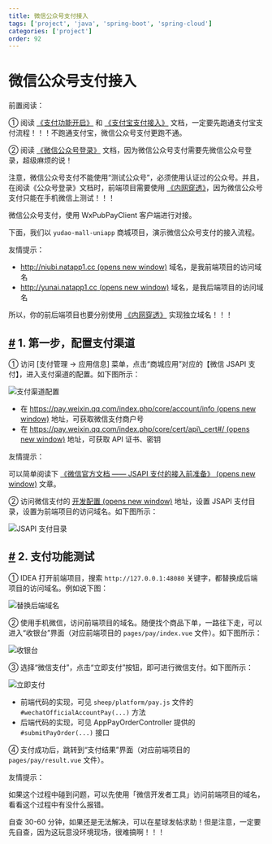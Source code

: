 ```yaml
---
title: 微信公众号支付接入
tags: ['project', 'java', 'spring-boot', 'spring-cloud']
categories: ['project']
order: 92
---
```

# 微信公众号支付接入

前置阅读：

 ① 阅读 [《支付功能开启》](/pay/build/) 和 [《支付宝支付接入》](/pay/alipay-pay-demo/) 文档，一定要先跑通支付宝支付流程！！！不跑通支付宝，微信公众号支付更跑不通。

 ② 阅读 [《微信公众号登录》](/member/weixin-mp-login/) 文档，因为微信公众号支付需要先微信公众号登录，超级麻烦的说！

 注意，微信公众号支付不能使用“测试公众号”，必须使用认证过的公众号。并且，在阅读《公众号登录》文档时，前端项目需要使用 [《内网穿透》](/natapp/)，因为微信公众号支付只能在手机微信上测试！！！

 微信公众号支付，使用 WxPubPayClient 客户端进行对接。

 下面，我们以 `yudao-mall-uniapp` 商城项目，演示微信公众号支付的接入流程。

 友情提示：

 * [http://niubi.natapp1.cc  (opens new window)](http://niubi.natapp1.cc) 域名，是我前端项目的访问域名
* [http://yunai.natapp1.cc  (opens new window)](http://yunai.natapp1.cc) 域名，是我后端项目的访问域名

 所以，你的前后端项目也要分别使用 [《内网穿透》](/natapp/) 实现独立域名！！！

 ## [#](#_1-第一步-配置支付渠道) 1. 第一步，配置支付渠道

 ① 访问 [支付管理 -> 应用信息] 菜单，点击“商城应用”对应的【微信 JSAPI 支付】，进入支付渠道的配置。如下图所示：

 ![支付渠道配置](https://cloud.iocoder.cn/img/%E6%94%AF%E4%BB%98%E6%89%8B%E5%86%8C/%E5%BE%AE%E4%BF%A1%E5%85%AC%E4%BC%97%E5%8F%B7%E6%94%AF%E4%BB%98%E6%8E%A5%E5%85%A5/%E6%94%AF%E4%BB%98%E6%B8%A0%E9%81%93%E9%85%8D%E7%BD%AE.png)

 * 在 [https://pay.weixin.qq.com/index.php/core/account/info  (opens new window)](https://pay.weixin.qq.com/index.php/core/account/info) 地址，可获取微信支付商户号
* 在 [https://pay.weixin.qq.com/index.php/core/cert/api\_cert#/  (opens new window)](https://pay.weixin.qq.com/index.php/core/cert/api_cert#/) 地址，可获取 API 证书、密钥

 友情提示：

 可以简单阅读下 [《微信官方文档 —— JSAPI 支付的接入前准备》  (opens new window)](https://pay.weixin.qq.com/wiki/doc/apiv3_partner/open/pay/chapter2_1.shtml) 文章。

 ② 访问微信支付的 [开发配置  (opens new window)](https://pay.weixin.qq.com/index.php/extend/pay_setting) 地址，设置 JSAPI 支付目录，设置为前端项目的访问域名。如下图所示：

 ![JSAPI 支付目录](https://cloud.iocoder.cn/img/%E6%94%AF%E4%BB%98%E6%89%8B%E5%86%8C/%E5%BE%AE%E4%BF%A1%E5%85%AC%E4%BC%97%E5%8F%B7%E6%94%AF%E4%BB%98%E6%8E%A5%E5%85%A5/JSAPI%E6%94%AF%E4%BB%98%E7%9B%AE%E5%BD%95.png)

 ## [#](#_2-支付功能测试) 2. 支付功能测试

 ① IDEA 打开前端项目，搜索 `http://127.0.0.1:48080` 关键字，都替换成后端项目的访问域名。例如说下图：

 ![替换后端域名](https://cloud.iocoder.cn/img/%E6%94%AF%E4%BB%98%E6%89%8B%E5%86%8C/%E5%BE%AE%E4%BF%A1%E5%85%AC%E4%BC%97%E5%8F%B7%E6%94%AF%E4%BB%98%E6%8E%A5%E5%85%A5/%E6%9B%BF%E6%8D%A2%E5%90%8E%E7%AB%AF%E5%9F%9F%E5%90%8D.png)

 ② 使用手机微信，访问前端项目的域名。随便找个商品下单，一路往下走，可以进入“收银台”界面（对应前端项目的 `pages/pay/index.vue` 文件）。如下图所示：

 ![收银台](https://cloud.iocoder.cn/img/%E6%94%AF%E4%BB%98%E6%89%8B%E5%86%8C/%E5%BE%AE%E4%BF%A1%E5%85%AC%E4%BC%97%E5%8F%B7%E6%94%AF%E4%BB%98%E6%8E%A5%E5%85%A5/%E6%94%B6%E9%93%B6%E5%8F%B0.png)

 ③ 选择“微信支付”，点击“立即支付”按钮，即可进行微信支付。如下图所示：

 ![立即支付](https://cloud.iocoder.cn/img/%E6%94%AF%E4%BB%98%E6%89%8B%E5%86%8C/%E5%BE%AE%E4%BF%A1%E5%85%AC%E4%BC%97%E5%8F%B7%E6%94%AF%E4%BB%98%E6%8E%A5%E5%85%A5/%E7%AB%8B%E5%8D%B3%E6%94%AF%E4%BB%98.png)

 * 前端代码的实现，可见 `sheep/platform/pay.js` 文件的 `#wechatOfficialAccountPay(...)` 方法
* 后端代码的实现，可见 AppPayOrderController 提供的 `#submitPayOrder(...)` 接口

 ④ 支付成功后，跳转到“支付结果”界面（对应前端项目的 `pages/pay/result.vue` 文件）。

 友情提示：

 如果这个过程中碰到问题，可以先使用「微信开发者工具」访问前端项目的域名，看看这个过程中有没什么报错。

 自查 30-60 分钟，如果还是无法解决，可以在星球发帖求助！但是注意，一定要先自查，因为这玩意没环境现场，很难搞啊！！！

